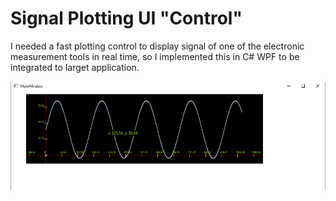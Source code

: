 # Signal Plotting UI "Control"
I needed a fast plotting control to display signal of one of the electronic measurement tools in real time, so I implemented this in C# WPF to be integrated to larget application.

<img src="README/SinWavePlot.PNG" alt="Screenshot"> 
